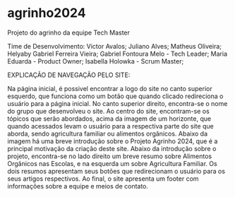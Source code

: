 # agrinho2024
Projeto do agrinho da equipe Tech Master

Time de Desenvolvimento:
    Victor Avalos;
    Juliano Alves;
    Matheus Oliveira;
    Helyaby Gabriel Ferreira Vieira;
    Gabriel Fontoura Melo - Tech Leader;
    Maria Eduarda - Product Owner;
    Isabella Holowka - Scrum Master;

EXPLICAÇÃO DE NAVEGAÇÃO PELO SITE:

Na página inicial, é possivel encontrar a logo do site no canto superior esquerdo, que funciona como um botão que quando clicado redireciona o usuário para a página inicial.
No canto superior direito, encontra-se o nome do grupo que desenvolveu o site.
Ao centro do site, encontram-se os tópicos que serão abordados, acima da imagem de um horizonte, que quando acessados levam o usuário para a respectiva parte do site que aborda, sendo agricultura familiar ou alimentos orgânicos.
Abaixo da imagem há uma breve introdução sobre o Projeto Agrinho 2024, que é a principal motivação da criação deste site.
Abaixo da introdução sobre o projeto, encontra-se no lado direito um breve resumo sobre Alimentos Orgânicos nas Escolas, e na esquerda um sobre Agricultura Familiar. Os dois resumos apresentam seus botões que redirecionam o usuário para os seus artigos respectivos.
Ao final, o site apresenta um footer com informações sobre a equipe e meios de contato.